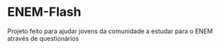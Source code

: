 # ENEM-Flash
Projeto feito para ajudar jovens da comunidade a estudar para o ENEM através de questionários 
